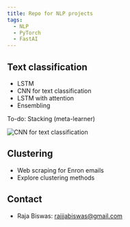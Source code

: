 ```yaml
---
title: Repo for NLP projects
tags:
  - NLP
  - PyTorch
  - FastAI
---
```



## Text classification
* LSTM
* CNN for text classification
* LSTM with attention
* Ensembling

To-do: Stacking (meta-learner)

![CNN for text classification]()


## Clustering
* Web scraping for Enron emails
* Explore clustering methods



## Contact
* Raja Biswas: rajjjabiswas@gmail.com